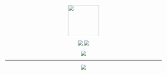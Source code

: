 <div id="header" align="center">
  <img src="https://media.giphy.com/media/M9gbBd9nbDrOTu1Mqx/giphy.gif" width="100"/>
</div>
<p align="center">
  <a href="https://git.io/streak-stats">
    <img src="https://github-readme-streak-stats.herokuapp.com?user=DesertPapi&theme=dark"/>
  </a>
  <a> 
    <img src="https://github-readme-stats.vercel.app/api?username=DesertPapi&theme=dark"/>
  </a>
</p>
<p align="center">
  <a> 
    <img src="https://github-readme-stats.vercel.app/api/top-langs/?username=DesertPapi&langs_count=7&theme=tokyonight"/>
  </a>
</p>

-----------------------
<p align="center">
  <a href="https://skillicons.dev">
    <img src="https://skillicons.dev/icons?i=cpp,python,linux,windows,c,git,github,ubuntu,vscode,visualstudio,wordpress,arduino&perline=9&theme=dark" />
  </a>
</p>
